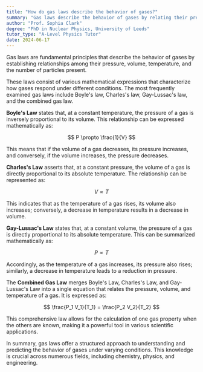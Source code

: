 ```yaml
---
title: "How do gas laws describe the behavior of gases?"
summary: "Gas laws describe the behavior of gases by relating their pressure, volume, temperature, and number of particles."
author: "Prof. Sophia Clark"
degree: "PhD in Nuclear Physics, University of Leeds"
tutor_type: "A-Level Physics Tutor"
date: 2024-06-17
---
```


Gas laws are fundamental principles that describe the behavior of gases by establishing relationships among their pressure, volume, temperature, and the number of particles present.

These laws consist of various mathematical expressions that characterize how gases respond under different conditions. The most frequently examined gas laws include Boyle's law, Charles's law, Gay-Lussac's law, and the combined gas law.

**Boyle's Law** states that, at a constant temperature, the pressure of a gas is inversely proportional to its volume. This relationship can be expressed mathematically as:

$$ P \propto \frac{1}{V} $$

This means that if the volume of a gas decreases, its pressure increases, and conversely, if the volume increases, the pressure decreases.

**Charles's Law** asserts that, at a constant pressure, the volume of a gas is directly proportional to its absolute temperature. The relationship can be represented as:

$$ V \propto T $$

This indicates that as the temperature of a gas rises, its volume also increases; conversely, a decrease in temperature results in a decrease in volume.

**Gay-Lussac's Law** states that, at a constant volume, the pressure of a gas is directly proportional to its absolute temperature. This can be summarized mathematically as:

$$ P \propto T $$

Accordingly, as the temperature of a gas increases, its pressure also rises; similarly, a decrease in temperature leads to a reduction in pressure.

The **Combined Gas Law** merges Boyle's Law, Charles's Law, and Gay-Lussac's Law into a single equation that relates the pressure, volume, and temperature of a gas. It is expressed as:

$$ \frac{P_1 V_1}{T_1} = \frac{P_2 V_2}{T_2} $$

This comprehensive law allows for the calculation of one gas property when the others are known, making it a powerful tool in various scientific applications.

In summary, gas laws offer a structured approach to understanding and predicting the behavior of gases under varying conditions. This knowledge is crucial across numerous fields, including chemistry, physics, and engineering.
    